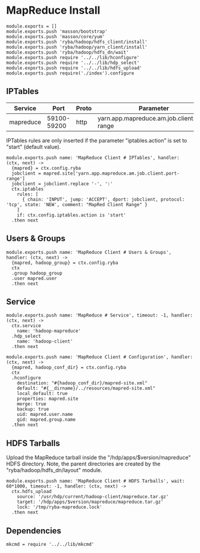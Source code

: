 
# MapReduce Install

    module.exports = []
    module.exports.push 'masson/bootstrap'
    module.exports.push 'masson/core/yum'
    module.exports.push 'ryba/hadoop/hdfs_client/install'
    module.exports.push 'ryba/hadoop/yarn_client/install'
    module.exports.push 'ryba/hadoop/hdfs_dn/wait'
    module.exports.push require '../../lib/hconfigure'
    module.exports.push require '../../lib/hdp_select'
    module.exports.push require '../../lib/hdfs_upload'
    module.exports.push require('./index').configure

## IPTables

| Service    | Port        | Proto | Parameter                                   |
|------------|-------------|-------|---------------------------------------------|
| mapreduce  | 59100-59200 | http  | yarn.app.mapreduce.am.job.client.port-range |


IPTables rules are only inserted if the parameter "iptables.action" is set to
"start" (default value).

    module.exports.push name: 'MapReduce Client # IPTables', handler: (ctx, next) ->
      {mapred} = ctx.config.ryba
      jobclient = mapred.site['yarn.app.mapreduce.am.job.client.port-range']
      jobclient = jobclient.replace '-', ':'
      ctx.iptables
        rules: [
          { chain: 'INPUT', jump: 'ACCEPT', dport: jobclient, protocol: 'tcp', state: 'NEW', comment: "MapRed Client Range" }
        ]
        if: ctx.config.iptables.action is 'start'
      .then next

## Users & Groups

    module.exports.push name: 'MapReduce Client # Users & Groups', handler: (ctx, next) ->
      {mapred, hadoop_group} = ctx.config.ryba
      ctx
      .group hadoop_group
      .user mapred.user
      .then next

## Service

    module.exports.push name: 'MapReduce # Service', timeout: -1, handler: (ctx, next) ->
      ctx.service
        name: 'hadoop-mapreduce'
      .hdp_select
        name: 'hadoop-client'
      .then next

    module.exports.push name: 'MapReduce Client # Configuration', handler: (ctx, next) ->
      {mapred, hadoop_conf_dir} = ctx.config.ryba
      ctx
      .hconfigure
        destination: "#{hadoop_conf_dir}/mapred-site.xml"
        default: "#{__dirname}/../resources/mapred-site.xml"
        local_default: true
        properties: mapred.site
        merge: true
        backup: true
        uid: mapred.user.name
        gid: mapred.group.name
      .then next

## HDFS Tarballs

Upload the MapReduce tarball inside the "/hdp/apps/$version/mapreduce"
HDFS directory. Note, the parent directories are created by the
"ryba/hadoop/hdfs_dn/layout" module.

    module.exports.push name: 'MapReduce Client # HDFS Tarballs', wait: 60*1000, timeout: -1, handler: (ctx, next) ->
      ctx.hdfs_upload
        source: '/usr/hdp/current/hadoop-client/mapreduce.tar.gz'
        target: '/hdp/apps/$version/mapreduce/mapreduce.tar.gz'
        lock: '/tmp/ryba-mapreduce.lock'
      .then next

## Dependencies

    mkcmd = require '../../lib/mkcmd'
